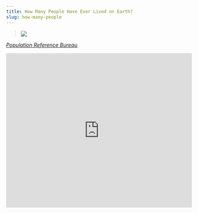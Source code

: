 ```yaml
---
title: How Many People Have Ever Lived on Earth?
slug: how-many-people
---
```


> <img src="/image/prb.png">

<p class="attribution"><a href="http://www.prb.org/Publications/Articles/2002/HowManyPeopleHaveEverLivedonEarth.aspx"><i>Population Reference Bureau</i></a></p>

<iframe id="ytplayer" type="text/html" width="100%" height="420"
  src="https://www.youtube.com/embed/7WTctr5kviA?origin=http://poee.lol&theme=light&modestbranding=1"
  frameborder="0" data-link="http://www.youtube.com/watch?v=7WTctr5kviA"></iframe>
